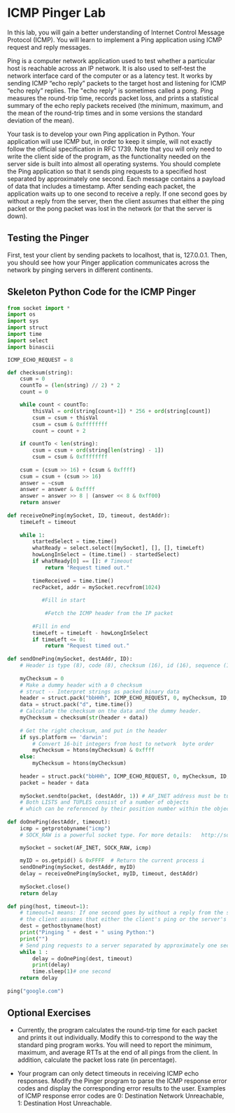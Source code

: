 # ICMP Pinger Lab

In this lab, you will gain a better understanding of Internet Control Message Protocol (ICMP). You will learn to implement a Ping application using ICMP request and reply messages.

Ping is a computer network application used to test whether a particular host is reachable across an IP network. It is also used to self-test the network interface card of the
computer or as a latency test. It works by sending ICMP “echo reply” packets to the target host and listening for ICMP “echo reply” replies. The "echo reply" is sometimes called a
pong. Ping measures the round-trip time, records packet loss, and prints a statistical summary of the echo reply packets received (the minimum, maximum, and the mean of the
round-trip times and in some versions the standard deviation of the mean).

Your task is to develop your own Ping application in Python. Your application will use ICMP but, in order to keep it simple, will not exactly follow the official specification in
RFC 1739. Note that you will only need to write the client side of the program, as the functionality needed on the server side is built into almost all operating systems. 
You should complete the Ping application so that it sends ping requests to a specified host separated by approximately one second. Each message contains a payload of data that
includes a timestamp. After sending each packet, the application waits up to one second to receive a reply. If one second goes by without a reply from the server, then the client
assumes that either the ping packet or the pong packet was lost in the network (or that the server is down).

## Testing the Pinger

First, test your client by sending packets to localhost, that is, 127.0.0.1. 
Then, you should see how your Pinger application communicates across the network by pinging servers in different continents.

## Skeleton Python Code for the ICMP Pinger

```python
from socket import *
import os
import sys
import struct
import time
import select
import binascii  

ICMP_ECHO_REQUEST = 8

def checksum(string): 
	csum = 0
	countTo = (len(string) // 2) * 2  
	count = 0

	while count < countTo:
		thisVal = ord(string[count+1]) * 256 + ord(string[count]) 
		csum = csum + thisVal 
		csum = csum & 0xffffffff  
		count = count + 2
	
	if countTo < len(string):
		csum = csum + ord(string[len(string) - 1])
		csum = csum & 0xffffffff 
	
	csum = (csum >> 16) + (csum & 0xffff)
	csum = csum + (csum >> 16)
	answer = ~csum 
	answer = answer & 0xffff 
	answer = answer >> 8 | (answer << 8 & 0xff00)
	return answer
	
def receiveOnePing(mySocket, ID, timeout, destAddr):
	timeLeft = timeout
	
	while 1: 
		startedSelect = time.time()
		whatReady = select.select([mySocket], [], [], timeLeft)
		howLongInSelect = (time.time() - startedSelect)
		if whatReady[0] == []: # Timeout
			return "Request timed out."
	
		timeReceived = time.time() 
		recPacket, addr = mySocket.recvfrom(1024)
	       
	       #Fill in start
        
        	#Fetch the ICMP header from the IP packet
        
       	#Fill in end
		timeLeft = timeLeft - howLongInSelect
		if timeLeft <= 0:
			return "Request timed out."
	
def sendOnePing(mySocket, destAddr, ID):
	# Header is type (8), code (8), checksum (16), id (16), sequence (16)
	
	myChecksum = 0
	# Make a dummy header with a 0 checksum
	# struct -- Interpret strings as packed binary data
	header = struct.pack("bbHHh", ICMP_ECHO_REQUEST, 0, myChecksum, ID, 1)
	data = struct.pack("d", time.time())
	# Calculate the checksum on the data and the dummy header.
	myChecksum = checksum(str(header + data))
	
	# Get the right checksum, and put in the header
	if sys.platform == 'darwin':
		# Convert 16-bit integers from host to network  byte order
		myChecksum = htons(myChecksum) & 0xffff		
	else:
		myChecksum = htons(myChecksum)
		
	header = struct.pack("bbHHh", ICMP_ECHO_REQUEST, 0, myChecksum, ID, 1)
	packet = header + data
	
	mySocket.sendto(packet, (destAddr, 1)) # AF_INET address must be tuple, not str
	# Both LISTS and TUPLES consist of a number of objects
	# which can be referenced by their position number within the object.
	
def doOnePing(destAddr, timeout): 
	icmp = getprotobyname("icmp")
	# SOCK_RAW is a powerful socket type. For more details:   http://sock-raw.org/papers/sock_raw

	mySocket = socket(AF_INET, SOCK_RAW, icmp)
	
	myID = os.getpid() & 0xFFFF  # Return the current process i
	sendOnePing(mySocket, destAddr, myID)
	delay = receiveOnePing(mySocket, myID, timeout, destAddr)
	
	mySocket.close()
	return delay
	
def ping(host, timeout=1):
	# timeout=1 means: If one second goes by without a reply from the server,
	# the client assumes that either the client's ping or the server's pong is lost
	dest = gethostbyname(host)
	print("Pinging " + dest + " using Python:")
	print("")
	# Send ping requests to a server separated by approximately one second
	while 1 :
		delay = doOnePing(dest, timeout)
		print(delay)
		time.sleep(1)# one second
	return delay
	
ping("google.com")
```

## Optional Exercises

* Currently, the program calculates the round-trip time for each packet and prints it out individually. Modify this to correspond to the way the standard ping program works.
You will need to report the minimum, maximum, and average RTTs at the end of all pings from the client. In addition, calculate the packet loss rate (in percentage).

* Your program can only detect timeouts in receiving ICMP echo responses. Modify the Pinger program to parse the ICMP response error codes and display the corresponding
error results to the user. Examples of ICMP response error codes are 0: Destination Network Unreachable, 1: Destination Host Unreachable. 
